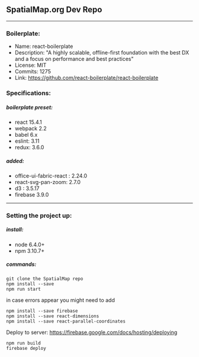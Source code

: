 ## SpatialMap.org Dev Repo

---

### Boilerplate:

- Name: react-boilerplate
- Description: "A highly scalable, offline-first foundation with the best DX and a focus on performance and best practices"
- License: MIT
- Commits: 1275
- Link: https://github.com/react-boilerplate/react-boilerplate

### Specifications:

##### boilerplate preset:
- react 15.4.1
- webpack 2.2
- babel 6.x
- eslint: 3.11
- redux: 3.6.0

##### added:
- office-ui-fabric-react : 2.24.0
- react-svg-pan-zoom: 2.7.0
- d3 : 3.5.17
- firebase 3.9.0

---

### Setting the project up:

##### install:
- node 6.4.0+
- npm 3.10.7+

##### commands:
```
git clone the SpatialMap repo
npm install --save
npm run start
```

in case errors appear you might need to add

```
npm install --save firebase
npm install --save react-dimensions
npm install --save react-parallel-coordinates
```

Deploy to server:
https://firebase.google.com/docs/hosting/deploying
```
npm run build
firebase deploy
```
